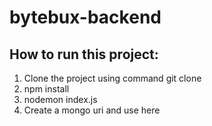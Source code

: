 # bytebux-backend

## How to run this project:
1. Clone the project using command git clone
2. npm install
3. nodemon index.js
4. Create a mongo uri and use here
